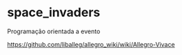 # space_invaders

Programação orientada a evento  

https://github.com/liballeg/allegro_wiki/wiki/Allegro-Vivace
